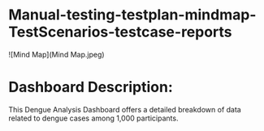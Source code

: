 # Manual-testing-testplan-mindmap-TestScenarios-testcase-reports

![Mind Map](Mind Map.jpeg)

# Dashboard Description:
This Dengue Analysis Dashboard offers a detailed breakdown of data related to dengue cases among 1,000 participants.
